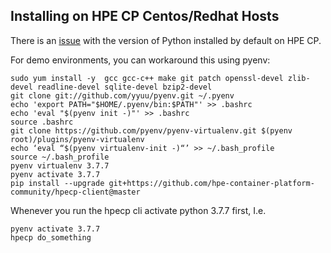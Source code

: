 Installing on HPE CP Centos/Redhat Hosts
---

There is an [issue](https://github.com/hpe-container-platform-community/hpecp-python-library/issues/45)
with the version of Python installed by default on HPE CP.

For demo environments, you can workaround this using pyenv:

```
sudo yum install -y  gcc gcc-c++ make git patch openssl-devel zlib-devel readline-devel sqlite-devel bzip2-devel
git clone git://github.com/yyuu/pyenv.git ~/.pyenv
echo 'export PATH="$HOME/.pyenv/bin:$PATH"' >> .bashrc
echo 'eval "$(pyenv init -)"' >> .bashrc
source .bashrc
git clone https://github.com/pyenv/pyenv-virtualenv.git $(pyenv root)/plugins/pyenv-virtualenv
echo ‘eval “$(pyenv virtualenv-init -)“’ >> ~/.bash_profile
source ~/.bash_profile
pyenv virtualenv 3.7.7
pyenv activate 3.7.7
pip install --upgrade git+https://github.com/hpe-container-platform-community/hpecp-client@master
```

Whenever you run the hpecp cli activate python 3.7.7 first, I.e.

```
pyenv activate 3.7.7
hpecp do_something 
```
